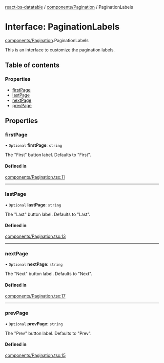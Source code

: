 [react-bs-datatable](../README.md) / [components/Pagination](../modules/components_Pagination.md) / PaginationLabels

# Interface: PaginationLabels

[components/Pagination](../modules/components_Pagination.md).PaginationLabels

This is an interface to customize the pagination labels.

## Table of contents

### Properties

- [firstPage](components_Pagination.PaginationLabels.md#firstpage)
- [lastPage](components_Pagination.PaginationLabels.md#lastpage)
- [nextPage](components_Pagination.PaginationLabels.md#nextpage)
- [prevPage](components_Pagination.PaginationLabels.md#prevpage)

## Properties

### firstPage

• `Optional` **firstPage**: `string`

The "First" button label. Defaults to "First".

#### Defined in

[components/Pagination.tsx:11](https://github.com/imballinst/react-bs-datatable/blob/5f07b72/src/components/Pagination.tsx#L11)

___

### lastPage

• `Optional` **lastPage**: `string`

The "Last" button label. Defaults to "Last".

#### Defined in

[components/Pagination.tsx:13](https://github.com/imballinst/react-bs-datatable/blob/5f07b72/src/components/Pagination.tsx#L13)

___

### nextPage

• `Optional` **nextPage**: `string`

The "Next" button label. Defaults to "Next".

#### Defined in

[components/Pagination.tsx:17](https://github.com/imballinst/react-bs-datatable/blob/5f07b72/src/components/Pagination.tsx#L17)

___

### prevPage

• `Optional` **prevPage**: `string`

The "Prev" button label. Defaults to "Prev".

#### Defined in

[components/Pagination.tsx:15](https://github.com/imballinst/react-bs-datatable/blob/5f07b72/src/components/Pagination.tsx#L15)
